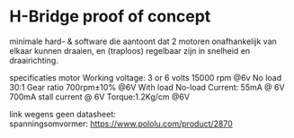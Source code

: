 # H-Bridge proof of concept

minimale hard- & software die aantoont dat 2 motoren onafhankelijk van elkaar kunnen draaien, en (traploos) regelbaar zijn in snelheid en draairichting.

specificaties motor
Working voltage: 3 or 6 volts
15000 rpm @6v No load
30:1 Gear ratio
700rpm±10% @6V With load
No-load Current: 55mA @ 6V
700mA stall current @ 6V
Torque:1.2Kg/cm @6V

link wegens geen datasheet: </br>
spanningsomvormer: https://www.pololu.com/product/2870
